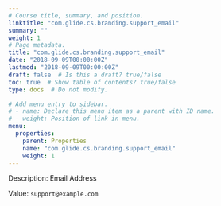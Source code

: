 ```yaml
---
# Course title, summary, and position.
linktitle: "com.glide.cs.branding.support_email"
summary: ""
weight: 1
# Page metadata.
title: "com.glide.cs.branding.support_email"
date: "2018-09-09T00:00:00Z"
lastmod: "2018-09-09T00:00:00Z"
draft: false  # Is this a draft? true/false
toc: true  # Show table of contents? true/false
type: docs  # Do not modify.

# Add menu entry to sidebar.
# - name: Declare this menu item as a parent with ID name.
# - weight: Position of link in menu.
menu:
  properties:
    parent: Properties
    name: "com.glide.cs.branding.support_email"
    weight: 1
---
```


Description: Email Address


Value: `support@example.com`